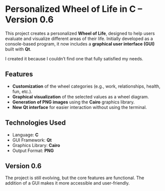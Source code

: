 # Personalized Wheel of Life in C – Version 0.6

This project creates a personalized **Wheel of Life**, designed to help users evaluate and visualize different areas of their life. Initially developed as a console-based program, it now includes a **graphical user interface (GUI)** built with **Qt**.

I created it because I couldn’t find one that fully satisfied my needs.

## Features

* **Customization** of the wheel categories (e.g., work, relationships, health, fun, etc.).
* **Graphical visualization** of the selected values as a wheel diagram.
* **Generation of PNG images** using the **Cairo** graphics library.
* **New Qt interface** for easier interaction without using the terminal.

## Technologies Used

* Language: **C**
* GUI Framework: **Qt**
* Graphics Library: **Cairo**
* Output Format: **PNG**

## Version 0.6

The project is still evolving, but the core features are functional. The addition of a GUI makes it more accessible and user-friendly.


